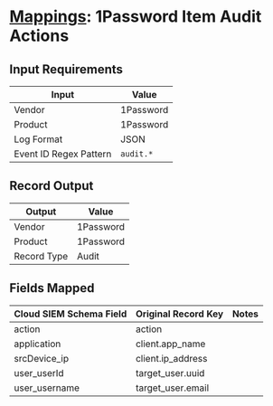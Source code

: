 # [Mappings](README.md): 1Password Item Audit Actions

## Input Requirements

|Input|Value|
|-----|-----|
|Vendor|1Password|
|Product|1Password|
|Log Format|JSON|
|Event ID Regex Pattern|`audit.*`|

## Record Output

|Output|Value|
|------|-----|
|Vendor|1Password|
|Product|1Password|
|Record Type|Audit|

## Fields Mapped

|Cloud SIEM Schema Field|Original Record Key|Notes|
|-----------------------|-------------------|-----|
|action|action||
|application|client.app_name||
|srcDevice_ip|client.ip_address||
|user_userId|target_user.uuid||
|user_username|target_user.email||

